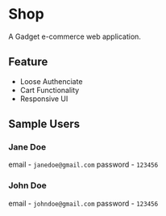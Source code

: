 # Shop

A Gadget e-commerce web application.

## Feature

- Loose Authenciate
- Cart Functionality
- Responsive UI

## Sample Users

### Jane Doe

email - `janedoe@gmail.com`
password - `123456`

### John Doe

email - `johndoe@gmail.com`
password - `123456`
